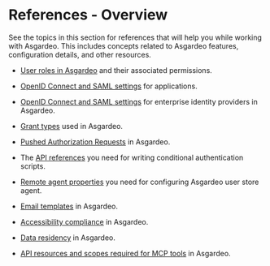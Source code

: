 # References - Overview

See the topics in this section for references that will help you while working with Asgardeo. This includes concepts related to Asgardeo features, configuration details, and other resources.

- [User roles in Asgardeo]({{base_path}}/references/user-management/user-roles/) and their associated permissions.

- [OpenID Connect and SAML settings]({{base_path}}/references/app-settings/) for applications.

- [OpenID Connect and SAML settings]({{base_path}}/references/idp-settings/) for enterprise identity providers in Asgardeo.

- [Grant types]({{base_path}}/references/grant-types/) used in Asgardeo.

- [Pushed Authorization Requests]({{base_path}}/references/pushed-authorization-requests/) in Asgardeo.

- The [API references]({{base_path}}/references/conditional-auth/api-reference/) you need for writing conditional authentication scripts.

- [Remote agent properties]({{base_path}}/references/remote-user-store/remote-user-store-properties/) you need for configuring Asgardeo user store agent.

- [Email templates]({{base_path}}/references/email-templates/) in Asgardeo.

- [Accessibility compliance]({{base_path}}/references/accessibility/) in Asgardeo.

- [Data residency]({{base_path}}/references/data-residency-in-asgardeo/) in Asgardeo.

- [API resources and scopes required for MCP tools]({{base_path}}/references/mcp-tool-api-resource-access/) in Asgardeo.
